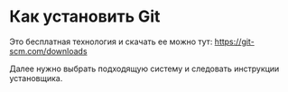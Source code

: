 # Как установить Git

Это бесплатная технология и скачать ее можно тут: https://git-scm.com/downloads

Далее нужно выбрать подходящую систему и следовать инструкции установщика.